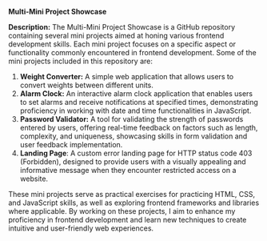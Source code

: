 **Multi-Mini Project Showcase**

**Description:**
The Multi-Mini Project Showcase is a GitHub repository containing several mini projects aimed at honing various frontend development skills. Each mini project focuses on a specific aspect or functionality commonly encountered in frontend development. Some of the mini projects included in this repository are:

1. **Weight Converter:** A simple web application that allows users to convert weights between different units.
2. **Alarm Clock:** An interactive alarm clock application that enables users to set alarms and receive notifications at specified times, demonstrating proficiency in working with date and time functionalities in JavaScript.
3. **Password Validator:** A tool for validating the strength of passwords entered by users, offering real-time feedback on factors such as length, complexity, and uniqueness, showcasing skills in form validation and user feedback implementation.
403. **Landing Page**: A custom error landing page for HTTP status code 403 (Forbidden), designed to provide users with a visually appealing and informative message when they encounter restricted access on a website.

These mini projects serve as practical exercises for practicing HTML, CSS, and JavaScript skills, as well as exploring frontend frameworks and libraries where applicable. By working on these projects, I aim to enhance my proficiency in frontend development and learn new techniques to create intuitive and user-friendly web experiences.